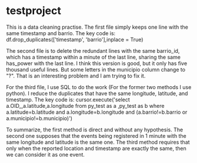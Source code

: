 # testproject
This is a data cleaning practise.
The first file simply keeps one line with the same timestamp and barrio. The key code is: 
    df.drop_duplicates(['timestamp', 'barrio'],inplace = True)

The second file is to delete the redundant lines with the same barrio_id, which has a timestamp within a minute of the last line, sharing the same has_power with the last line.
I think this version is good, but it only has five thousand useful lines. But some letters in the municipio column change to "?". That is an interesting problem and I am trying to fix it.

For the third file, I use SQL to do the work (For the former two methods I use python).  I reduce the duplicates that have the same longitude, latitude, and timestamp. The key code is:
    cursor.execute('select a.OID_,a.latitude,a.longitude from py_test as a ,py_test as b where a.latitude=b.latitude and a.longitude=b.longitude and (a.barrio!=b.barrio or a.municipio!=b.municipio)')

To summarize, the first method is direct and without any hypothesis. The second one supposes that the events being registered in 1 minute with the same longitude and latitude is the same one. The third method requires that only when the reported location and timestamp are exactly the same, then we can consider it as one event.
